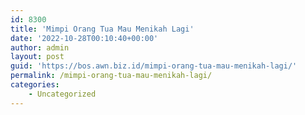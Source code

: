 ```yaml
---
id: 8300
title: 'Mimpi Orang Tua Mau Menikah Lagi'
date: '2022-10-28T00:10:40+00:00'
author: admin
layout: post
guid: 'https://bos.awn.biz.id/mimpi-orang-tua-mau-menikah-lagi/'
permalink: /mimpi-orang-tua-mau-menikah-lagi/
categories:
    - Uncategorized
---
```


